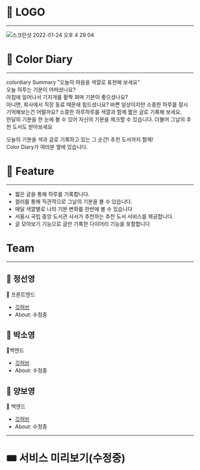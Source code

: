 
# 🌸 LOGO
----------------
![스크린샷 2022-01-24 오후 4 29 04](https://user-images.githubusercontent.com/80194405/150739816-eea75126-7ce8-4663-96de-bbe750070901.png)

# 🌸 Color Diary
---------------

colordiary
Summary 
"오늘의 마음을 색깔로 표현해 보세요"  
오늘 하루는 기분이 어떠셨나요?  
아침에 일어나서 기지개를 활짝 펴며 기분이 좋으셨나요?  
아니면, 회사에서 직장 동료 때문에 힘드셨나요?
바쁜 일상이지만 소중한 하루를 잠시 기억해보는건 어떨까요?
소중한 하루하루를 색깔과 함께 짧은 글로 기록해 보세요.   
한달의 기분을 한 눈에 볼 수 있어 자신의 기분을 체크할 수 있습니다. 더불어 그날의 추천 도서도 받아보세요   

오늘의 기분을 색과 글로 기록하고 있는 그 순간! 추천 도서까지 함께!  
Color Diary가 여러분 옆에 있습니다.  

# 🌸 Feature
--------------------

- 짧은 글을 통해 하루를 기록합니다.  
- 컬러를 통해 직관적으로 그날의 기분을 볼 수 있습니다. 
- 매달 색깔별로 나의 기분 변화를 한번에 볼 수 있습니다  
- 서울시 국립 중앙 도서관 사서가 추천하는 추천 도서 서비스를 제공합니다.  
- 글 모아보기 기능으로 글만 기록한 다이어리 기능을 포함합니다  



# Team
-----------

## 🌺 정선영
🔨 프론트엔드
- [깃허브](https://github.com/sunyeongjeong/)
- About: 수정중


## 🌼 박소영
🔨백엔드
- [깃허브](https://github.com/soyoung931014/)
- About: 수정중


## 💐 양보영
🔨 백엔드
- [깃허브](https://github.com/boyoung589/)
- About: 수정중



-----------------------------
# 🎟 서비스 미리보기(수정중)
